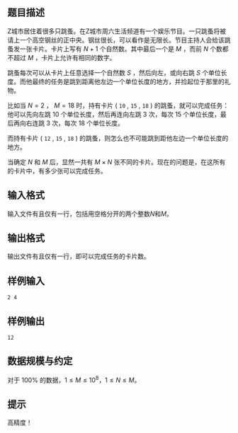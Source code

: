 ## 题目描述

Z城市居住着很多只跳蚤。在Z城市周六生活频道有一个娱乐节目。一只跳蚤将被请上一个高空钢丝的正中央。钢丝很长，可以看作是无限长。节目主持人会给该跳蚤发一张卡片。卡片上写有 $N+1$ 个自然数。其中最后一个是 $M$ ，而前 $N$ 个数都不超过 $M$ ，卡片上允许有相同的数字。

跳蚤每次可以从卡片上任意选择一个自然数 $S$ ，然后向左，或向右跳 $S$ 个单位长度。而他最终的任务是跳到距离他左边一个单位长度的地方，并捡起位于那里的礼物。

比如当 $N=2$ ， $M=18$ 时，持有卡片 ( `10` ,  `15` ,  `18` ) 的跳蚤，就可以完成任务：他可以先向左跳 $10$ 个单位长度，然后再连向左跳 $3$ 次，每次 $15$ 个单位长度，最后再向右连跳 $3$ 次，每次 $18$ 个单位长度。

而持有卡片 ( `12` ,  `15` ,  `18` ) 的跳蚤，则怎么也不可能跳到距他左边一个单位长度的地方。

当确定 $N$ 和 $M$ 后，显然一共有 $M\times N$ 张不同的卡片。现在的问题是，在这所有的卡片中，有多少张可以完成任务。

## 输入格式

输入文件有且仅有一行，包括用空格分开的两个整数$N$和$M$。

## 输出格式

输出文件有且仅有一行，即可以完成任务的卡片数。

## 样例输入

```
2 4
```

## 样例输出

```
12
```

## 数据规模与约定

对于 $100\%$ 的数据，$1\le M \le 10^8$，$1\le N \le M$。

## 提示

高精度！

